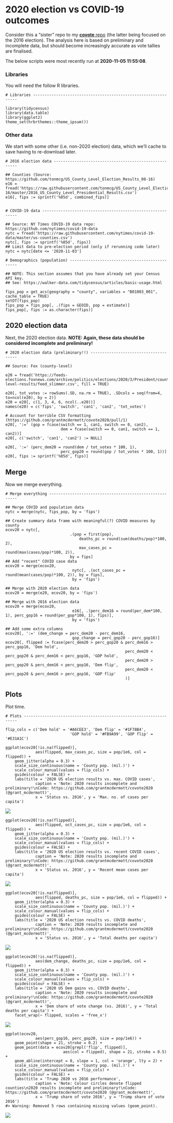 
<!-- README.md is generated from README.Rmd. Please edit that file -->

# 2020 election vs COVID-19 outcomes

<!-- badges: start -->
<!-- badges: end -->

Consider this a “sister” repo to my [**covote**
repo](https://github.com/grantmcdermott/covote) (the latter being
focused on the 2016 election). The analysis here is based on preliminary
and incomplete data, but should become increasingly accurate as vote
tallies are finalised.

The below scripts were most recently run at **2020-11-05 11:55:08**.

### Libraries

You will need the follow R libraries.

    # Libraries ---------------------------------------------------------------

    library(tidycensus)
    library(data.table)
    library(ggplot2)
    theme_set(hrbrthemes::theme_ipsum())

### Other data

We start with some other (i.e. non-2020 election) data, which we’ll
cache to save having to re-download later.

    # 2016 election data ------------------------------------------------------

    ## Counties (Source: https://github.com/tonmcg/US_County_Level_Election_Results_08-16)
    e16 = fread('https://raw.githubusercontent.com/tonmcg/US_County_Level_Election_Results_08-16/master/2016_US_County_Level_Presidential_Results.csv')
    e16[, fips := sprintf('%05d', combined_fips)]


    # COVID-19 data -----------------------------------------------------------

    ## Source: NY Times COVID-19 data repo: https://github.com/nytimes/covid-19-data
    nytc = fread('https://raw.githubusercontent.com/nytimes/covid-19-data/master/us-counties.csv')
    nytc[, fips := sprintf('%05d', fips)]
    ## Limit data to pre-election period (only if rerunning code later)
    nytc = nytc[date <= '2020-11-03']

    # Demographics (population) -----------------------------------------------

    ## NOTE: This section assumes that you have already set your Census API key.
    ## See: https://walker-data.com/tidycensus/articles/basic-usage.html

    fips_pop = get_acs(geography = "county", variables = "B01003_001", cache_table = TRUE)
    setDT(fips_pop)
    fips_pop = fips_pop[, .(fips = GEOID, pop = estimate)]
    fips_pop[, fips := as.character(fips)]

## 2020 election data

Next, the 2020 election data. **NOTE: Again, these data should be
considered incomplete and preliminary!**

    # 2020 election data (preliminary!!) --------------------------------------

    ## Source: Fox (county-level)

    e20 = fread('https://feeds-elections.foxnews.com/archive/politics/elections/2020/3/President/county-level-results/feed_slimmer.csv', fill = TRUE)

    e20[, tot_votes := rowSums(.SD, na.rm = TRUE), .SDcols = seq(from=4, to=ncol(e20), by = 2)]
    e20 = e20[, c(1, 3, 4, 6, ncol(..e20))]
    names(e20) = c('fips', 'switch', 'can1', 'can2', 'tot_votes')

    # Account for terrible CSV formatting (https://github.com/grantmcdermott/covote2020/pull/1)
    e20[, ':=' (gop = fcase(switch == 1, can1, switch == 0, can2), 
                            dem = fcase(switch == 0, can1, switch == 1, can2))]
    e20[, c('switch', 'can1', 'can2') := NULL]

    e20[, ':=' (perc_dem20 = round(dem / tot_votes * 100, 1), 
                            perc_gop20 = round(gop / tot_votes * 100, 1))]
    e20[, fips := sprintf('%05d', fips)]

## Merge

Now we merge everything.

    # Merge everything --------------------------------------------------------

    ## Merge COVID and population data
    nytc = merge(nytc, fips_pop, by = 'fips')

    ## Create summary data frame with meaningful(?) COVID measures by county
    ecov20 = nytc[, 
                                .(pop = first(pop), 
                                    deaths_pc = round(sum(deaths/pop)*100, 2),
                                    max_cases_pc = round(max(cases/pop)*100, 2)), 
                                by = fips]
    ## Add "recent" COVID case data
    ecov20 = merge(ecov20,
                                 nytc[, .(oct_cases_pc = round(mean(cases/pop)*100, 2)), by = fips], 
                                 by = 'fips')

    ## Merge with 2020 election data
    ecov20 = merge(e20, ecov20, by = 'fips')

    ## Merge with 2016 election data
    ecov20 = merge(ecov20, 
                                 e16[, .(perc_dem16 = round(per_dem*100, 1), perc_gop16 = round(per_gop*100, 1), fips)], 
                                 by = 'fips')

    ## Add some extra columns
    ecov20[, ':=' (dem_change = perc_dem20 - perc_dem16, 
                                 gop_change = perc_gop20 - perc_gop16)]
    ecov20[, flipped := fcase(perc_dem20 > perc_gop20 & perc_dem16 > perc_gop16, 'Dem hold',
                                                        perc_dem20 < perc_gop20 & perc_dem16 < perc_gop16, 'GOP hold',
                                                        perc_dem20 > perc_gop20 & perc_dem16 < perc_gop16, 'Dem flip',
                                                        perc_dem20 < perc_gop20 & perc_dem16 > perc_gop16, 'GOP flip'
                                                        )]

## Plots

Plot time.

    # Plots -------------------------------------------------------------------

    flip_cols = c('Dem hold' = '#A6CEE3', 'Dem flip' = '#1F78B4', 
                                'GOP hold' = '#FB9A99', 'GOP flip' = '#E31A1C')

    ggplot(ecov20[!is.na(flipped)], 
                 aes(flipped, max_cases_pc, size = pop/1e6, col = flipped)) +
        geom_jitter(alpha = 0.3) +
        scale_size_continuous(name = 'County pop. (mil.)') +
        scale_colour_manual(values = flip_cols) +
        guides(colour = FALSE) +
        labs(title = '2020 US election results vs. max. COVID cases',
                 caption = 'Note: 2020 results incomplete and preliminary!\nCode: https://github.com/grantmcdermott/covote2020 (@grant_mcdermott)',
                 x = 'Status vs. 2016', y = 'Max. no. of cases per capita')

![](README_files/figure-gfm/ecov20_plots-1.png)<!-- -->


    ggplot(ecov20[!is.na(flipped)], 
                 aes(flipped, oct_cases_pc, size = pop/1e6, col = flipped)) +
        geom_jitter(alpha = 0.3) +
        scale_size_continuous(name = 'County pop. (mil.)') +
        scale_colour_manual(values = flip_cols) +
        guides(colour = FALSE) +
        labs(title = '2020 US election results vs. recent COVID cases',
                 caption = 'Note: 2020 results incomplete and preliminary!\nCode: https://github.com/grantmcdermott/covote2020 (@grant_mcdermott)',
                 x = 'Status vs. 2016', y = 'Recent mean cases per capita')

![](README_files/figure-gfm/ecov20_plots-2.png)<!-- -->


    ggplot(ecov20[!is.na(flipped)], 
                 aes(flipped, deaths_pc, size = pop/1e6, col = flipped)) +
        geom_jitter(alpha = 0.3) +
        scale_size_continuous(name = 'County pop. (mil.)') +
        scale_colour_manual(values = flip_cols) +
        guides(colour = FALSE) +
        labs(title = '2020 US election results vs. COVID deaths',
                 caption = 'Note: 2020 results incomplete and preliminary!\nCode: https://github.com/grantmcdermott/covote2020 (@grant_mcdermott)',
                 x = 'Status vs. 2016', y = 'Total deaths per capita')

![](README_files/figure-gfm/ecov20_plots-3.png)<!-- -->


    ggplot(ecov20[!is.na(flipped)], 
                 aes(dem_change, deaths_pc, size = pop/1e6, col = flipped)) +
        geom_jitter(alpha = 0.3) +
        scale_size_continuous(name = 'County pop. (mil.)') +
        scale_colour_manual(values = flip_cols) +
        guides(colour = FALSE) +
        labs(title = '2020 US Dem gains vs. COVID deaths',
                 caption = 'Note: 2020 results incomplete and preliminary!\nCode: https://github.com/grantmcdermott/covote2020 (@grant_mcdermott)',
                 x = 'Dem share of vote change (vs. 2016)', y = 'Total deaths per capita') +
        facet_wrap(~ flipped, scales = 'free_x')

![](README_files/figure-gfm/ecov20_plots-4.png)<!-- -->


    ggplot(ecov20, 
                 aes(perc_gop16, perc_gop20, size = pop/1e6)) +
        geom_point(shape = 21, stroke = 0.2) +
        geom_point(data = ecov20[grepl('flip', flipped)], 
                             aes(col = flipped), shape = 21, stroke = 0.5) +
        geom_abline(intercept = 0, slope = 1, col = 'orange', lty = 2) +
        scale_size_continuous(name = 'County pop. (mil.)') +
        scale_colour_manual(values = flip_cols) +
        guides(colour = FALSE) +
        labs(title = 'Trump 2020 vs 2016 performance',
                 caption = 'Note: Colour circles denote flipped counties\n2020 results incomplete and preliminary!\nCode: https://github.com/grantmcdermott/covote2020 (@grant_mcdermott)',
                 x = 'Trump share of vote 2016', y = 'Trump share of vote 2016') 
    #> Warning: Removed 5 rows containing missing values (geom_point).

![](README_files/figure-gfm/ecov20_plots-5.png)<!-- -->
